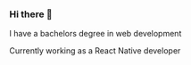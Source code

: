 ### Hi there 👋

I have a bachelors degree in web development

Currently working as a React Native developer

<!--
![stats](https://github-readme-stats.vercel.app/api?username=Adnan-Bacic&show_icons=true&theme=dark)


![Top Langs](https://github-readme-stats.vercel.app/api/top-langs/?username=Adnan-Bacic&langs_count=10&theme=dark)

[Made with https://github.com/anuraghazra/github-readme-stats](https://github.com/anuraghazra/github-readme-stats)
-->
